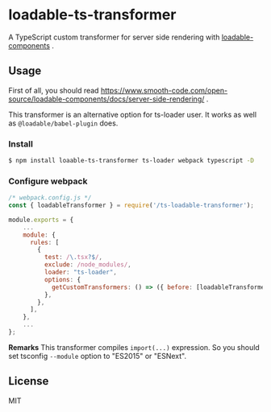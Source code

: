 # loadable-ts-transformer

A TypeScript custom transformer for server side rendering with [loadable-components](https://github.com/smooth-code/loadable-components) .

## Usage

First of all, you should read https://www.smooth-code.com/open-source/loadable-components/docs/server-side-rendering/ .

This transformer is an alternative option for ts-loader user. It works as well as `@loadable/babel-plugin` does.

### Install

```sh
$ npm install loaable-ts-transformer ts-loader webpack typescript -D
```

### Configure webpack

```js
/* webpack.config.js */
const { loadableTransformer } = require('/ts-loadable-transformer');

module.exports = {
    ...
    module: {
      rules: [
        {
          test: /\.tsx?$/,
          exclude: /node_modules/,
          loader: "ts-loader",
          options: {
            getCustomTransformers: () => ({ before: [loadableTransformer] }),
          },
        },
      ],
    },
    ...
};
```

**Remarks** This transformer compiles `import(...)` expression. So you should set tsconfig `--module` option to "ES2015" or "ESNext".

## License
MIT
